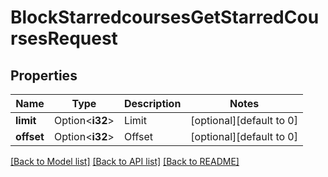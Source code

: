 # BlockStarredcoursesGetStarredCoursesRequest

## Properties

Name | Type | Description | Notes
------------ | ------------- | ------------- | -------------
**limit** | Option<**i32**> | Limit | [optional][default to 0]
**offset** | Option<**i32**> | Offset | [optional][default to 0]

[[Back to Model list]](../README.md#documentation-for-models) [[Back to API list]](../README.md#documentation-for-api-endpoints) [[Back to README]](../README.md)


